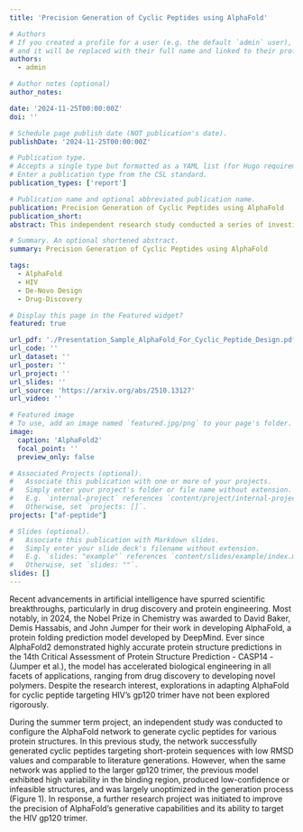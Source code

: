```yaml
---
title: 'Precision Generation of Cyclic Peptides using AlphaFold'

# Authors
# If you created a profile for a user (e.g. the default `admin` user), write the username (folder name) here
# and it will be replaced with their full name and linked to their profile.
authors:
  - admin

# Author notes (optional)
author_notes:

date: '2024-11-25T00:00:00Z'
doi: ''

# Schedule page publish date (NOT publication's date).
publishDate: '2024-11-25T00:00:00Z'

# Publication type.
# Accepts a single type but formatted as a YAML list (for Hugo requirements).
# Enter a publication type from the CSL standard.
publication_types: ['report']

# Publication name and optional abbreviated publication name.
publication: Precision Generation of Cyclic Peptides using AlphaFold
publication_short:
abstract: This independent research study conducted a series of investigations to enhance the precision of cyclic peptide generation targeting the HIV gp120 trimer. The methods included proximity mapping to focus on the CD4 binding site, centroid distance penalization, generative loss tuning, and the development of custom generative functions. By synthesizing these findings, a novel methodology was implemented to generate candidate cyclic peptides of varying lengths. This process successfully produced cyclic peptides that resemble the crystal structure of CD4 attachment inhibitor (BMS-818251 molecule). This new methodology demonstrated improved control and precision in the generation of compounds, thereby enhancing the applicability of AlphaFold in the drug discovery process.

# Summary. An optional shortened abstract.
summary: Precision Generation of Cyclic Peptides using AlphaFold

tags:
  - AlphaFold
  - HIV
  - De-Novo Design
  - Drug-Discovery

# Display this page in the Featured widget?
featured: true

url_pdf: './Presentation_Sample_AlphaFold_For_Cyclic_Peptide_Design.pdf'
url_code: ''
url_dataset: ''
url_poster: ''
url_project: ''
url_slides: ''
url_source: 'https://arxiv.org/abs/2510.13127'
url_video: ''

# Featured image
# To use, add an image named `featured.jpg/png` to your page's folder.
image:
  caption: 'AlphaFold2'
  focal_point: ''
  preview_only: false

# Associated Projects (optional).
#   Associate this publication with one or more of your projects.
#   Simply enter your project's folder or file name without extension.
#   E.g. `internal-project` references `content/project/internal-project/index.md`.
#   Otherwise, set `projects: []`.
projects: ["af-peptide"]

# Slides (optional).
#   Associate this publication with Markdown slides.
#   Simply enter your slide deck's filename without extension.
#   E.g. `slides: "example"` references `content/slides/example/index.md`.
#   Otherwise, set `slides: ""`.
slides: []
---
```


Recent advancements in artificial intelligence have spurred scientific breakthroughs, particularly in drug discovery and protein engineering. Most notably, in 2024, the Nobel Prize in Chemistry was awarded to David Baker, Demis Hassabis, and John Jumper for their work in developing AlphaFold, a protein folding prediction model developed by DeepMind. Ever since AlphaFold2 demonstrated highly accurate protein structure predictions in the 14th Critical Assessment of Protein Structure Prediction - CASP14 - (Jumper et al.), the model has accelerated biological engineering in all facets of applications, ranging from drug discovery to developing novel polymers. Despite the research interest, explorations in adapting AlphaFold for cyclic peptide targeting HIV’s gp120 trimer have not been explored rigorously. 

During the summer term project, an independent study was conducted to configure the AlphaFold network to generate cyclic peptides for various protein structures. In this previous study, the network successfully generated cyclic peptides targeting short-protein sequences with low RMSD values and comparable to literature generations. However, when the same network was applied to the larger gp120 trimer, the previous model exhibited high variability in the binding region, produced low-confidence or infeasible structures, and was largely unoptimized in the generation process (Figure 1). In response, a further research project was initiated to improve the precision of AlphaFold’s generative capabilities and its ability to target the HIV gp120 trimer. 